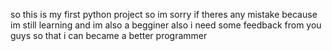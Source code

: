 so this is my first python project so im sorry if theres any mistake because im still learning and im also a begginer 
also i need some feedback from you guys so that i can became a better programmer
